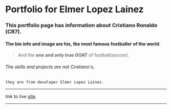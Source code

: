 # Portfolio for Elmer Lopez Lainez

### This portfolio page has information about Cristiano Ronaldo (CR7).

#### The bio info and image are his, the most famous footballer of the world.

> And the **one and only true GOAT** of football(soccer).

###### The skills and projects are not Cristiano's, 

```
they are from developer Elmer Lopez Lainez.
```
***

link to live [site](https://memelopez.github.io/portfolioMeme1/).

***